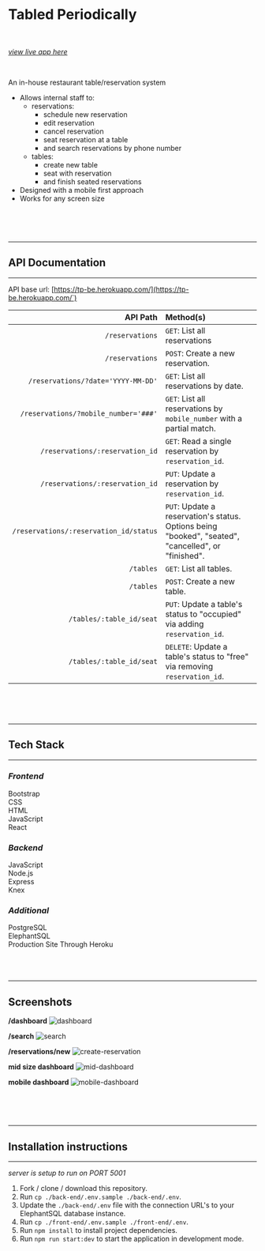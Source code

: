 # Tabled Periodically
<br>

[_view live app here_](https://tp-fe.herokuapp.com)


<br>


An in-house restaurant table/reservation system
- Allows internal staff to:
  - reservations:
    - schedule new reservation
    - edit reservation
    - cancel reservation
    - seat reservation at a table
    - and search reservations by phone number
  - tables:
    - create new table
    - seat with reservation
    - and finish seated reservations
- Designed with a mobile first approach
- Works for any screen size
 
<br>
<br>
<br>
<hr>

 ## API Documentation
 <hr>

 API base url: [https://tp-be.herokuapp.com/](https://tp-be.herokuapp.com/`)

| **API Path** | **Method(s)**|
|-------:|:--------|
| `/reservations`	|`GET`: List all reservations|
| `/reservations`	|`POST`: Create a new reservation.|
| `/reservations/?date='YYYY-MM-DD'`	|`GET`: List all reservations by date.|
| `/reservations/?mobile_number='###'`	|`GET`: List all reservations by ```mobile_number``` with a partial match.|
| `/reservations/:reservation_id`	|`GET`: Read a single reservation by ```reservation_id```.|
| `/reservations/:reservation_id`	|`PUT`: Update a reservation by ```reservation_id```.|
| `/reservations/:reservation_id/status`	|`PUT`: Update a reservation's status. Options being "booked", "seated", "cancelled", or "finished".|
| `/tables`	|`GET`: List all tables.|
| `/tables`	|`POST`: Create a new table.|
| `/tables/:table_id/seat`	|`PUT`: Update a table's status to "occupied" via adding ```reservation_id```.|
| `/tables/:table_id/seat`	|`DELETE`: Update a table's status to "free" via removing ```reservation_id```.|

<br>
<br>
<br>
<hr>

## Tech Stack
<hr>

### _Frontend_

Bootstrap<br>
CSS<br>
HTML<br>
JavaScript<br>
React<br>

### _Backend_

JavaScript<br>
Node.js<br>
Express<br>
Knex<br>

### _Additional_

PostgreSQL<br>
ElephantSQL<br>
Production Site Through Heroku<br>
<br>
<br>
<br>
<hr>


## Screenshots

__/dashboard__
![dashboard](./screenshots/dashboard.png)
<br>

__/search__
![search](./screenshots/search-reservations.png)
<br>

__/reservations/new__
![create-reservation](./screenshots/create-reservation.png)
<br>

__mid size dashboard__
![mid-dashboard](./screenshots/mid-dashboard.png)
<br>

__mobile dashboard__
![mobile-dashboard](./screenshots/mobile-dashboard.png)
<br>


<br>
<br>
<br>
<hr>

## Installation instructions
<hr>

_server is setup to run on PORT 5001_
1. Fork / clone / download this repository.
2. Run `cp ./back-end/.env.sample ./back-end/.env`.
3. Update the `./back-end/.env` file with the connection URL's to your ElephantSQL database instance.
4. Run `cp ./front-end/.env.sample ./front-end/.env`.
5. Run `npm install` to install project dependencies.
6. Run `npm run start:dev` to start the application in development mode.